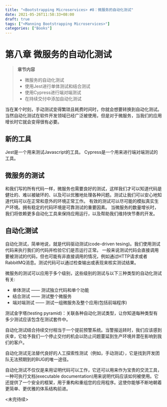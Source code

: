 ```yaml
---
title: "<Bootstrapping Microservices> #8：微服务的自动化测试"
date: 2021-05-26T11:58:33+08:00
draft: true
tags: ["<Manning Bootstrapping Microservices>"]
categories: ["Books"]
---
```

# 第八章 微服务的自动化测试
> **章节内容**
> * 微服务的自动化测试
> * 使用Jest进行单体测试和结合测试
> * 使用Cypress进行端对端测试
> * 在持续交付中添加自动化测试

当在某个时刻，手动测试变得繁琐且耗费时间时，你就会想要转换到自动化测试。当然自动化测试在软件开发领域已经广泛被使用，但是对于微服务，当我们的应用增长时它就会变得很有必要。
  
## 新的工具
Jest是一个用来测试Javascript的工具。
Cypress是一个用来进行端对端测试的工具。

## 微服务的测试
和我们写的所有代码一样，微服务也需要良好的测试，这样我们才可以知道代码是健壮的、难以被破环的、以及可以优雅地处理各种问题。测试让我们可以安心地知道代码可以在正常和意外的环境正常工作。
有效的测试可以尽可能的模拟真实生产环境。拥有稳定的代码环境是可靠测试的重要因素。
当微服务的数量增长时，我们将依赖更多自动化工具来保持应用运行，以及帮助我们维持快节奏的开发。

## 自动化测试
自动化测试，简单地说，就是代码驱动测试(code-driven tesing)。我们使用测试代码来执行我们的代码并检验它们是否运行正常。
一般来说测试代码会直接调用要被测试的代码，但也可能有非直接调用的情况，例如通过HTTP请求或者RabbitMQ消息。测试代码可以通过检查输出或表现来核实测试结果。

微服务的测试可以应用于多个级别，这些级别的测试与以下三种类型的自动化测试有关:
* 单体测试 —— 测试独立代码和单个功能
* 结合测试 —— 测试整个微服务
* 端对端测试 —— 测试一组微服务及整个应用(包括前端程序)

测试金字塔(testing pyramid)：关联各种自动化测试类型，让你知道每种类型有多少测试应该包含在测试套件中。

自动化测试结合持续交付相当于一个提前预警系统。当警报运转时，我们应该感到庆幸，它给予我们一个停止交付的机会以防止问题蔓延到生产环境并潜在影响到我们的客户。

自动化测试无法替代良好的人工探索性测试（例如，手动测试），它是找到开发团队无法预期到的BUG的唯一途径。

自动化测试不仅仅是来用证明代码可以工作，它还可以用来作为宝贵的交流工具，一种可执行文档(executable documentation)用来说明代码应该如何被使用。它还提供了一个安全的框架，用于重构和重组您的应用程序。这使你能够不断地朝着更简单、更优雅的体系结构前进。

<未完待续>
